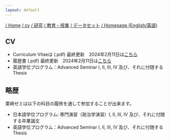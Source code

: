 ```yaml
---
layout: default
---
```


[/ Home](https://skurizaki.github.io/jpn/) [/ cv](https://www.dropbox.com/scl/fi/jhus532e3r914euxvokpm/kurizaki-cv.pdf?) [/ 研究](./research.html) [/ 教育・授業](./teaching.html) [/ データセット](./datasets.html) [/ Homepage (English/英語)](https://skurizaki.github.io/homepage/)

## CV
- Curriculum Vitaeは (.pdf) 最終更新　2024年2月11日は[こちら](https://www.dropbox.com/scl/fi/jhus532e3r914euxvokpm/kurizaki-cv.pdf)
- 履歴書 (.pdf) 最終更新　2024年2月11日は[こちら](https://www.dropbox.com/scl/fi/jhus532e3r914euxvokpm/kurizaki-cv-j.pdf)
- 英語学位プログラム：Advanced Seminar I, II, III, IV 及び、それに付随するThesis<br>


## 略歴
栗崎ゼミは以下の科目の履修を通して参加することが出来ます。
- 日本語学位プログラム: 専門演習（政治学演習）I, II, III, IV 及び、それに付随する卒業論文
- 英語学位プログラム：Advanced Seminar I, II, III, IV 及び、それに付随するThesis<br>

